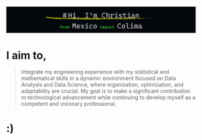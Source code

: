 

![GithubHome](https://github.com/christianramosc/christianramosc/blob/main/Home1.jpg?raw=true)


# I aim to, 
> integrate my engineering experience with my statistical and mathematical skills in a dynamic environment focused on Data Analysis and Data Science, where organization, optimization, and adaptability are crucial. My goal is to make a significant contribution to technological advancement while continuing to develop myself as a competent and visionary professional.

# :)
